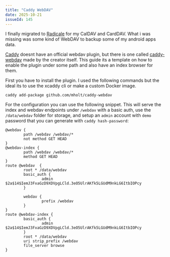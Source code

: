 ```yaml
---
title: "Caddy WebDAV"
date: 2025-10-21
issueId: 145
---
```


I finally migrated to [Radicale](https://radicale.org/v3.html) for my CalDAV and CardDAV. What i was missing was some kind of WebDAV to backup some of my android apps data.

[Caddy](https://caddyserver.com/) doesnt have an official webdav plugin, but there is one called [caddy-webdav](https://github.com/mholt/caddy-webdav) made by the creator itself. This guide its a template on how to enable the plugin under some path and also have an index browser for them.

First you have to install the plugin. I used the following commands but the ideal its to use the xcaddy cli or make a custom Docker image.

```
caddy add-package github.com/mholt/caddy-webdav
```

For the configuration you can use the following snippet. This will serve the index and webdav endpoints under `/webdav` with a basic auth, use the `/data/webdav` folder for storage, and setup an `admin` account with `demo` password that you can generate with `caddy hash-password`:
```
@webdav {
        path /webdav /webdav/*
        not method GET HEAD
}
@webdav-index {
        path /webdav /webdav/*
        method GET HEAD
}
route @webdav  {
        root * /data/webdav
        basic_auth {
                admin $2a$14$IemJ3FxaGzD9XDVpgLCld.3eO5UlrAKfk5LGUdM9nkLG6ItbIOPcy
        }

        webdav {
                prefix /webdav
        }
}
route @webdav-index {
        basic_auth {
                admin $2a$14$IemJ3FxaGzD9XDVpgLCld.3eO5UlrAKfk5LGUdM9nkLG6ItbIOPcy
        }
        root * /data/webdav
        uri strip_prefix /webdav
        file_server browse
}
```
